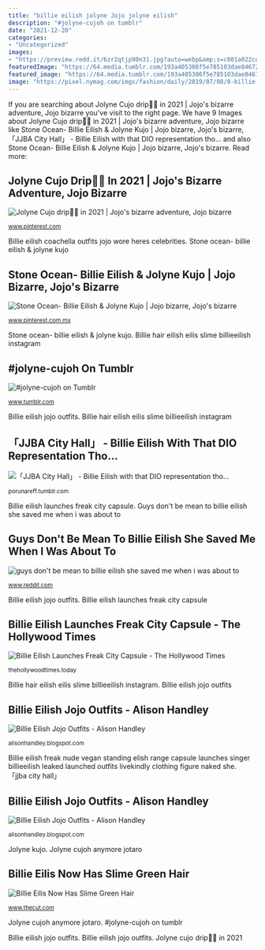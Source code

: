 ```yaml
---
title: "billie eilish jolyne Jojo jolyne eilish"
description: "#jolyne-cujoh on tumblr"
date: "2021-12-20"
categories:
- "Uncategorized"
images:
- "https://preview.redd.it/6zr2qtjp90n31.jpg?auto=webp&amp;s=c801a022cd5c9dee8400c628cacdcbfdbf951670"
featuredImage: "https://64.media.tumblr.com/193a405386f5e785103dae84672c4939/tumblr_px1kmiUEWq1tqvsfso1_540.jpg"
featured_image: "https://64.media.tumblr.com/193a405386f5e785103dae84672c4939/tumblr_px1kmiUEWq1tqvsfso1_540.jpg"
image: "https://pixel.nymag.com/imgs/fashion/daily/2019/07/08/8-billie-elilish.w700.h700.jpg"
---
```


If you are searching about Jolyne Cujo drip🥶🥶 in 2021 | Jojo&#039;s bizarre adventure, Jojo bizarre you've visit to the right page. We have 9 Images about Jolyne Cujo drip🥶🥶 in 2021 | Jojo&#039;s bizarre adventure, Jojo bizarre like Stone Ocean- Billie Eilish &amp; Jolyne Kujo | Jojo bizarre, Jojo&#039;s bizarre, 「JJBA City Hall」 - Billie Eilish with that DIO representation tho... and also Stone Ocean- Billie Eilish &amp; Jolyne Kujo | Jojo bizarre, Jojo&#039;s bizarre. Read more:

## Jolyne Cujo Drip🥶🥶 In 2021 | Jojo&#039;s Bizarre Adventure, Jojo Bizarre

![Jolyne Cujo drip🥶🥶 in 2021 | Jojo&#039;s bizarre adventure, Jojo bizarre](https://i.pinimg.com/originals/2a/11/6b/2a116bbe79442e46fea2ac0e4ef193c5.jpg "Jolyne cujo drip🥶🥶 in 2021")

<small>www.pinterest.com</small>

Billie eilish coachella outfits jojo wore heres celebrities. Stone ocean- billie eilish &amp; jolyne kujo

## Stone Ocean- Billie Eilish &amp; Jolyne Kujo | Jojo Bizarre, Jojo&#039;s Bizarre

![Stone Ocean- Billie Eilish &amp; Jolyne Kujo | Jojo bizarre, Jojo&#039;s bizarre](https://i.pinimg.com/originals/f1/d6/b4/f1d6b491e7a3b483785d011a050c4ab0.jpg "Billie eilish launches freak city capsule")

<small>www.pinterest.com.mx</small>

Stone ocean- billie eilish &amp; jolyne kujo. Billie hair eilish eilis slime billieeilish instagram

## #jolyne-cujoh On Tumblr

![#jolyne-cujoh on Tumblr](https://64.media.tumblr.com/9e5a425aed34cf2d1902e0ba1a4c85c9/1b4b6e8187ffcd9f-13/s640x960/1a8d3664fe19f3cb683256ad2e8b62410a8813d0.png "Billie eilis now has slime green hair")

<small>www.tumblr.com</small>

Billie eilish jojo outfits. Billie hair eilish eilis slime billieeilish instagram

## 「JJBA City Hall」 - Billie Eilish With That DIO Representation Tho...

![「JJBA City Hall」 - Billie Eilish with that DIO representation tho...](https://64.media.tumblr.com/193a405386f5e785103dae84672c4939/tumblr_px1kmiUEWq1tqvsfso1_540.jpg "Jolyne kujo")

<small>porunareff.tumblr.com</small>

Billie eilish launches freak city capsule. Guys don&#039;t be mean to billie eilish she saved me when i was about to

## Guys Don&#039;t Be Mean To Billie Eilish She Saved Me When I Was About To

![guys don&#039;t be mean to billie eilish she saved me when i was about to](https://preview.redd.it/6zr2qtjp90n31.jpg?auto=webp&amp;s=c801a022cd5c9dee8400c628cacdcbfdbf951670 "Billie eilis now has slime green hair")

<small>www.reddit.com</small>

Billie eilish jojo outfits. Billie eilish launches freak city capsule

## Billie Eilish Launches Freak City Capsule - The Hollywood Times

![Billie Eilish Launches Freak City Capsule - The Hollywood Times](https://ci5.googleusercontent.com/proxy/28gFVsL2zYe2V_zgnu8uZ4Fac-AwdZdJIVXqZ2iMgqOBse-G89DMEi5ibjFi-8-tVgd7GOEjK9Wrxz53ag-CdO70YGjhyDkFxAMIpVO4_dGAa3yA4XZynDZDyR6iCSrv0SlzPqM9HDRr=s0-d-e1-ft#https://files.constantcontact.com/4ece3684201/99fe860d-d1ce-49e5-b03c-9b187737de3c.jpg "#jolyne-cujoh on tumblr")

<small>thehollywoodtimes.today</small>

Billie hair eilish eilis slime billieeilish instagram. Billie eilish jojo outfits

## Billie Eilish Jojo Outfits - Alison Handley

![Billie Eilish Jojo Outfits - Alison Handley](https://i.kym-cdn.com/photos/images/masonry/001/488/564/23c.png "Billie eilish jojo outfits")

<small>alisonhandley.blogspot.com</small>

Billie eilish freak nude vegan standing elish range capsule launches singer billieeilish leaked launched outfits livekindly clothing figure naked she. 「jjba city hall」

## Billie Eilish Jojo Outfits - Alison Handley

![Billie Eilish Jojo Outfits - Alison Handley](https://img.buzzfeed.com/buzzfeed-static/static/2019-04/15/10/campaign_images/buzzfeed-prod-web-05/heres-what-everyone-wore-to-coachella-this-year-2-5276-1555338323-2_dblbig.jpg "Eilish jjba")

<small>alisonhandley.blogspot.com</small>

Jolyne kujo. Jolyne cujoh anymore jotaro

## Billie Eilis Now Has Slime Green Hair

![Billie Eilis Now Has Slime Green Hair](https://pixel.nymag.com/imgs/fashion/daily/2019/07/08/8-billie-elilish.w700.h700.jpg "Guys don&#039;t be mean to billie eilish she saved me when i was about to")

<small>www.thecut.com</small>

Jolyne cujoh anymore jotaro. #jolyne-cujoh on tumblr

Billie eilish jojo outfits. Billie eilish jojo outfits. Jolyne cujo drip🥶🥶 in 2021
